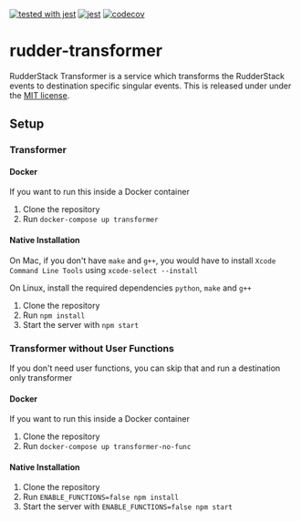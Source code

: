 [![tested with jest](https://img.shields.io/badge/tested_with-jest-99424f.svg)](https://github.com/facebook/jest)
[![jest](https://jestjs.io/img/jest-badge.svg)](https://github.com/facebook/jest)
[![codecov](https://codecov.io/gh/rudderlabs/rudder-transformer/branch/master/graph/badge.svg)](https://codecov.io/gh/rudderlabs/rudder-transformer)
# rudder-transformer

RudderStack Transformer is a service which transforms the RudderStack events to destination specific singular events. This is released under
under the [MIT license](https://github.com/rudderlabs/rudder-transformer/blob/master/LICENSE.md).

## Setup

### Transformer

#### Docker

If you want to run this inside a Docker container

1. Clone the repository
2. Run `docker-compose up transformer`

#### Native Installation

On Mac, if you don't have `make` and `g++`, you would have to install `Xcode Command Line Tools` using `xcode-select --install`

On Linux, install the required dependencies `python`, `make` and `g++`

1. Clone the repository
2. Run `npm install`
3. Start the server with `npm start`

### Transformer without User Functions

If you don't need user functions, you can skip that and run a destination only transformer

#### Docker

If you want to run this inside a Docker container

1. Clone the repository
2. Run `docker-compose up transformer-no-func`

#### Native Installation

1. Clone the repository
2. Run `ENABLE_FUNCTIONS=false npm install`
3. Start the server with `ENABLE_FUNCTIONS=false npm start`

